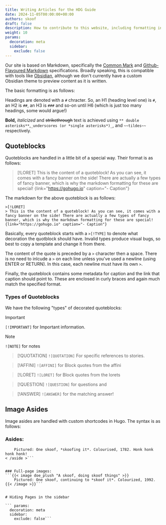 ```yaml
---
title: Writing Articles for the HDG Guide
date: 2024-11-05T00:00:00+00:00
authors: skoof
draft: false
description: How to contribute to this website, including formatting information! 
weight: 10
params:
  decoration: meta
  sidebar:
    exclude: false
---
```

Our site is based on Markdown, specifically the [Common Mark](https://spec.commonmark.org/0.31.2/) and [Github-Flavoured Markdown](https://github.github.com/gfm/) specifications. Broadly speaking, this is compatible with tools like [Obsidian](Obsidian.md), although we don't currently have a custom Obsidian theme to preview content as it is written. 

The basic formatting is as follows: 

Headings are denoted with a `#` chracter. So, an H1 (heading level one) is `#`, an H2 is `##`, an H3 is `###` and so-on until H6 (which is just too many headings, some would argue!)

**Bold,** *italicized* and ~~strikethrough~~ text is achieved using `** double asterisks**`,`_underscores (or *single asterisks*)_`, and ``~~tildes~~`` respectively. 

## Quoteblocks
Quoteblocks are handled in a little bit of a special way. Their format is as follows:
>[!LORET]
> This is the content of a quoteblock! As you can see, it comes with a fancy banner on the side! There are actually a few types of fancy banner, which is why the markdown formatting for these are special! 
{link="https://gohugo.io" caption="- Caption"}

The markdown for the above quoteblock is as follows:
```
>[!LORET]
> This is the content of a quoteblock! As you can see, it comes with a fancy banner on the side! There are actually a few types of fancy banner, which is why the markdown formatting for these are special! 
{link="https://gohugo.io" caption="- Caption"}
```

Basically, every quoteblock starts with a `>[!TYPE]` to denote what decoration the quotblock should have. Invalid types produce visual bugs, so best to copy a template and change it from there. 

The content of the quote is preceded by a `>` character then a space. There is no need to inlcude a `>` on each line unless you've used a newline (using ENTER or RETURN). In this case, each newline must have its own `>`. 

Finally, the quoteblock contains some metadata for caption and the link that caption should point to. These are enclosed in curly braces and again much match the specified format. 

### Types of Quoteblocks 
We have the following "types" of decorated quoteblocks:
    

>[!IMPORTANT]
> `[!IMPORTANT]` for Important information. 


> [!NOTE]
> `![NOTE]` for notes 


> [!QUOTATION]
> `![QUOTATION]` For specific references to stories. 


> [!AFFINI]
> `![AFFINI]` for Block quotes from the affini


> [!LORET]
> `![LORET]` for Block quotes from the lorets


> [!QUESTION]
> `![QUESTION]` for questions and 


> [!ANSWER]
> `![ANSWER]` for the matching answer! 


## Image Asides
Image asides are handled with custom shortcodes in Hugo. The syntax is as follows:

### Asides:
```< aside doe_plush "A skoof, doing skoof things" >
    Pictured: One skoof, *skoofing it*. Colourised, 1782. Honk honk honk honk!
< /aside >```


### Full-page images:
```{{< image doe_plush "A skoof, doing skoof things" >}}
    Pictured: One skoof, continuing to *skoof it*. Colourized, 1992.
{{< /image >}}```


# Hiding Pages in the sidebar

``` params:
  decoration: meta
  sidebar:
    exclude: false```
